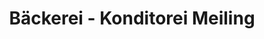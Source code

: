 ---
title: "Bäckerei - Konditorei Meiling"
url: /delitzsch/baeckerei-konditorei-meiling/
shop: Bäckerei
---